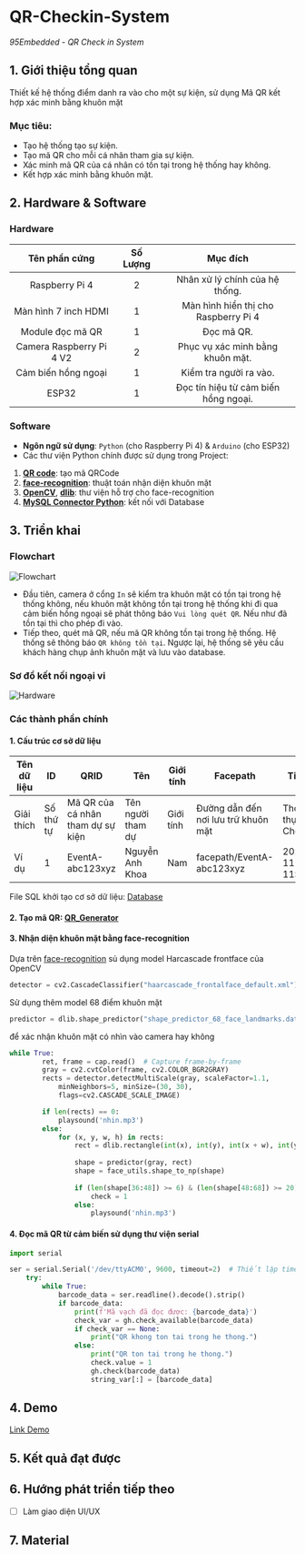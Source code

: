 # QR-Checkin-System

*95Embedded - QR Check in System*
## 1. Giới thiệu tổng quan

Thiết kế hệ thống điểm danh ra vào cho một sự kiện, sử dụng Mã QR kết hợp xác minh bằng khuôn mặt

### Mục tiêu:

- Tạo hệ thống tạo sự kiện.
- Tạo mã QR cho mỗi cá nhân tham gia sự kiện.
- Xác minh mã QR của cá nhân có tồn tại trong hệ thống hay không. 
- Kết hợp xác minh bằng khuôn mặt.

## 2. Hardware & Software

### Hardware 
|Tên phần cứng|Số Lượng|Mục đích|
|:---:|:---:|:---:|
|Raspberry Pi 4|2|Nhân xử lý chính của hệ thống.|
|Màn hình 7 inch HDMI|1|Màn hình hiển thị cho Raspberry Pi 4|
|Module đọc mã QR|1|Đọc mã QR.|
|Camera Raspberry Pi 4 V2|2|Phục vụ xác minh bằng khuôn mặt.|
|Cảm biến hồng ngoại|1|Kiểm tra người ra vào.|
|ESP32|1|Đọc tín hiệu từ cảm biến hồng ngoại.|

### Software 
- **Ngôn ngữ sử dụng**: `Python` (cho Raspberry Pi 4) & `Arduino` (cho ESP32)
- Các thư viện Python chính được sử dụng trong Project: 
1. [**QR code**](https://pypi.org/project/qrcode/): tạo mã QRCode
2. [**face-recognition**](https://github.com/ageitgey/face_recognition): thuật toán nhận diện khuôn mặt
3. [**OpenCV**](https://pypi.org/project/opencv-python/), [**dlib**](https://pypi.org/project/dlib/): thư viện hỗ trợ cho face-recognition
4. [**MySQL Connector Python**](https://pypi.org/project/mysql-connector-python/): kết nối với Database

## 3. Triển khai

### Flowchart

![Flowchart](https://github.com/nakhoa1010/QR-Checkin-System/blob/main/pic/flowchart.png?raw=true)

- Đầu tiên, camera ở cổng `In` sẽ kiểm tra khuôn mặt có tồn tại trong hệ thống không, nếu khuôn mặt không tồn tại trong hệ thống khi đi qua cảm biến hồng ngoại sẽ phát thông báo `Vui lòng quét QR`. Nếu như đã tồn tại thì cho phép đi vào.
- Tiếp theo, quét mã QR, nếu mã QR không tồn tại trong hệ thống. Hệ thống sẽ thông báo `QR không tồn tại`. Ngược lại, hệ thống sẽ yêu cầu khách hàng chụp ảnh khuôn mặt và lưu vào database.

### Sơ đồ kết nối ngoại vi
![Hardware](https://github.com/nakhoa1010/QR-Checkin-System/blob/main/pic/hardware.png?raw=true)


### Các thành phần chính

#### 1. Cấu trúc cơ sở dữ liệu
|Tên dữ liệu|ID|QRID|Tên|Giới tính|Facepath|TimeIn|
|---|---|---|---|---|---|---|
|Giải thích|Số thứ tự|Mã QR của cá nhân tham dự sự kiện|Tên người tham dự|Giới tính|Đường dẫn đến nơi lưu trữ khuôn mặt|Thời gian thực hiện Check In|
|Ví dụ|1|EventA-abc123xyz|Nguyễn Anh Khoa|Nam|facepath/EventA-abc123xyz|2023-11-07 11:06:37|

File SQL khởi tạo cơ sở dữ liệu: [Database](https://github.com/nakhoa1010/QR-Checkin-System/blob/main/main/yourtablename.sql)

#### 2. Tạo mã QR: [QR_Generator](https://github.com/nakhoa1010/QR-Checkin-System/blob/main/main/QR_Generator.py)


#### 3. Nhận diện khuôn mặt bằng face-recognition

Dựa trên [face-recognition](https://github.com/ageitgey/face_recognition) sủ dụng model Harcascade frontface của OpenCV
```python
detector = cv2.CascadeClassifier("haarcascade_frontalface_default.xml") 
```

Sử dụng thêm model 68 điểm khuôn mặt
```python
predictor = dlib.shape_predictor("shape_predictor_68_face_landmarks.dat")
``` 
để xác nhận khuôn mặt có nhìn vào camera hay không 
```python
while True:
        ret, frame = cap.read()  # Capture frame-by-frame
        gray = cv2.cvtColor(frame, cv2.COLOR_BGR2GRAY)
        rects = detector.detectMultiScale(gray, scaleFactor=1.1, 
            minNeighbors=5, minSize=(30, 30),
            flags=cv2.CASCADE_SCALE_IMAGE)

        if len(rects) == 0:
            playsound('nhin.mp3')
        else:
            for (x, y, w, h) in rects:
                rect = dlib.rectangle(int(x), int(y), int(x + w), int(y + h))
                
                shape = predictor(gray, rect)
                shape = face_utils.shape_to_np(shape)
                
                if (len(shape[36:48]) >= 6) & (len(shape[48:68]) >= 20):  # Số lượng điểm đánh dấu mắt ít nhất là 6
                    check = 1
                else:
                    playsound('nhin.mp3')
```

#### 4. Đọc mã QR từ cảm biến sử dụng thư viện serial
```python
import serial
```
```python 
ser = serial.Serial('/dev/ttyACM0', 9600, timeout=2)  # Thiết lập timeout ở đây
    try:
        while True:
            barcode_data = ser.readline().decode().strip()
            if barcode_data:
                print(f'Mã vạch đã đọc được: {barcode_data}')
                check_var = gh.check_available(barcode_data)
                if check_var == None:
                    print("QR khong ton tai trong he thong.")
                else:
                    print("QR ton tai trong he thong.") 
                    check.value = 1
                    gh.check(barcode_data)
                    string_var[:] = [barcode_data]
```

## 4. Demo
[Link Demo](https://youtube.com/)
## 5. Kết quả đạt được

## 6. Hướng phát triển tiếp theo
- [ ] Làm giao diện UI/UX

## 7. Material 

